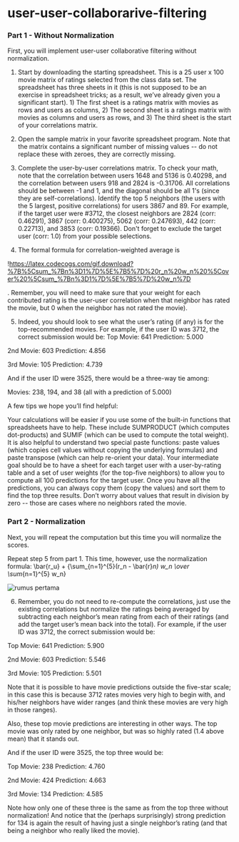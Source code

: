# user-user-collaborarive-filtering

### Part 1 - Without Normalization
First, you will implement user-user collaborative filtering without normalization.

1. Start by downloading the starting spreadsheet. This is a 25 user x 100 movie matrix of ratings selected from the class data set. The spreadsheet has three sheets in it (this is not supposed to be an exercise in spreadsheet tricks; as a result, we’ve already given you a significant start). 1) The first sheet is a ratings matrix with movies as rows and users as columns, 2) The second sheet is a ratings matrix with movies as columns and users as rows, and 3) The third sheet is the start of your correlations matrix.

2. Open the sample matrix in your favorite spreadsheet program. Note that the matrix contains a significant number of missing values -- do not replace these with zeroes, they are correctly missing.

3. Complete the user-by-user correlations matrix. To check your math, note that the correlation between users 1648 and 5136 is 0.40298, and the correlation between users 918 and 2824 is -0.31706. All correlations should be between -1 and 1, and the diagonal should be all 1's (since they are self-correlations).
Identify the top 5 neighbors (the users with the 5 largest, positive correlations) for users 3867 and 89. For example, if the target user were #3712, the closest neighbors are 2824 (corr: 0.46291), 3867 (corr: 0.400275), 5062 (corr: 0.247693), 442 (corr: 0.22713), and 3853 (corr: 0.19366). Don't forget to exclude the target user (corr: 1.0) from your possible selections.

4. The formal formula for correlation-weighted average is

!https://latex.codecogs.com/gif.download?%7B%5Csum_%7Bn%3D1%7D%5E%7B5%7D%20r_n%20w_n%20%5Cover%20%5Csum_%7Bn%3D1%7D%5E%7B5%7D%20w_n%7D

 . Remember, you will need to make sure that your weight for each contributed rating is the user-user correlation when that neighbor has rated the movie, but 0 when the neighbor has not rated the movie).
 
5. Indeed, you should look to see what the user’s rating (if any) is for the top-recommended movies. For example, if the user ID was 3712, the correct submission would be:
Top Movie: 641 Prediction: 5.000

2nd Movie: 603 Prediction: 4.856

3rd Movie: 105 Prediction: 4.739

And if the user ID were 3525, there would be a three-way tie among:

Movies: 238, 194, and 38 (all with a prediction of 5.000)

A few tips we hope you’ll find helpful:

Your calculations will be easier if you use some of the built-in functions that spreadsheets have to help. These include SUMPRODUCT (which computes dot-products) and SUMIF (which can be used to compute the total weight). It is also helpful to understand two special paste functions: paste values (which copies cell values without copying the underlying formulas) and paste transpose (which can help re-orient your data).
Your intermediate goal should be to have a sheet for each target user with a user-by-rating table and a set of user weights (for the top-five neighbors) to allow you to compute all 100 predictions for the target user.
Once you have all the predictions, you can always copy them (copy the values) and sort them to find the top three results.
Don’t worry about values that result in division by zero -- those are cases where no neighbors rated the movie.

### Part 2 - Normalization
Next, you will repeat the computation but this time you will normalize the scores.

Repeat step 5 from part 1. This time, however, use the normalization formula: \bar{r_u} + {\sum_{n=1}^{5}(r_n - \bar{r}_n) w_n \over \sum_{n=1}^{5} w_n} 

![rumus pertama](https://latex.codecogs.com/gif.download?%5Cbar%7Br_u%7D%20+%20%7B%5Csum_%7Bn%3D1%7D%5E%7B5%7D%28r_n%20%20%5Cbar%7Br%7D_n%29%20w_n%20%5Cover%20%5Csum_%7Bn%3D1%7D%5E%7B5%7D%20w_n%7D)

 
6. Remember, you do not need to re-compute the correlations, just use the existing correlations but normalize the ratings being averaged by subtracting each neighbor’s mean rating from each of their ratings (and add the target user’s mean back into the total).
For example, if the user ID was 3712, the correct submission would be:

Top Movie: 641 Prediction: 5.900

2nd Movie: 603 Prediction: 5.546

3rd Movie: 105 Prediction: 5.501

Note that it is possible to have movie predictions outside the five-star scale; in this case this is because 3712 rates movies very high to begin with, and his/her neighbors have wider ranges (and think these movies are very high in those ranges).

Also, these top movie predictions are interesting in other ways. The top movie was only rated by one neighbor, but was so highly rated (1.4 above mean) that it stands out.

And if the user ID were 3525, the top three would be:

Top Movie: 238 Prediction: 4.760

2nd Movie: 424 Prediction: 4.663

3rd Movie: 134 Prediction: 4.585

Note how only one of these three is the same as from the top three without normalization! And notice that the (perhaps surprisingly) strong prediction for 134 is again the result of having just a single neighbor’s rating (and that being a neighbor who really liked the movie).
